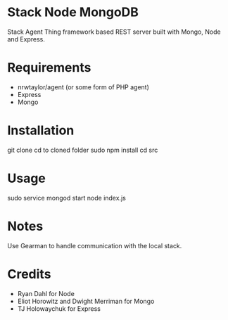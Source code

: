 Stack Node MongoDB
==================

Stack Agent Thing framework based REST server built with Mongo, Node and Express.

Requirements
============

* nrwtaylor/agent (or some form of PHP agent)
* Express
* Mongo

Installation
============

git clone
cd to cloned folder
sudo npm install
cd src

Usage
=====

sudo service mongod start
node index.js

Notes
=====

Use Gearman to handle communication with the local stack.

Credits
=======

* Ryan Dahl for Node
* Eliot Horowitz and Dwight Merriman for Mongo
* TJ Holowaychuk for Express
